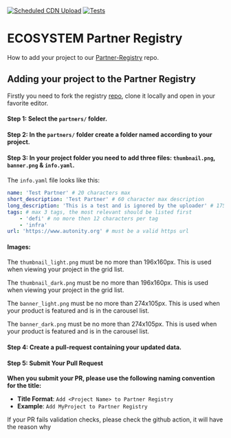 [![Scheduled CDN Upload](https://github.com/autonity/partner-registry/actions/workflows/scheduled-deployment.yaml/badge.svg)](https://github.com/autonity/partner-registry/actions/workflows/scheduled-deployment.yaml) [![Tests](https://github.com/autonity/partner-registry/actions/workflows/unit-tests.yaml/badge.svg?branch=develop)](https://github.com/autonity/partner-registry/actions/workflows/unit-tests.yaml)

# ECOSYSTEM Partner Registry

How to add your project to our [Partner-Registry](https://github.com/autonity/partner-registry) repo.

## Adding your project to the Partner Registry

Firstly you need to fork the registry [repo](https://github.com/autonity/partner-registry), clone it locally and open in your favorite editor.

#### Step 1: Select the `partners/` folder.

#### Step 2: In the `partners/` folder create a folder named according to your project.

#### Step 3: In your project folder you need to add three files: `thumbnail.png`, `banner.png` & `info.yaml`.

The `info.yaml` file looks like this:

```yaml
name: 'Test Partner' # 20 characters max
short_description: 'Test Partner' # 60 character max description
long_description: 'This is a test and is ignored by the uploader' # 175 character max
tags: # max 3 tags, the most relevant should be listed first
    - 'defi' # no more then 12 characters per tag
    - 'infra'
url: 'https://www.autonity.org' # must be a valid https url
```

#### Images:

The `thumbnail_light.png` must be no more than 196x160px. This is used when viewing your project in the grid list.

The `thumbnail_dark.png` must be no more than 196x160px. This is used when viewing your project in the grid list.

The `banner_light.png` must be no more than 274x105px. This is used when your product is featured and is in the carousel list.

The `banner_dark.png` must be no more than 274x105px. This is used when your product is featured and is in the carousel list.

#### Step 4: Create a pull-request containing your updated data.

#### Step 5: Submit Your Pull Request

**When you submit your PR, please use the following naming convention for the title:**

-   **Title Format**: `Add <Project Name> to Partner Registry`
-   **Example**: `Add MyProject to Partner Registry`

If your PR fails validation checks, please check the github action, it will have the reason why
